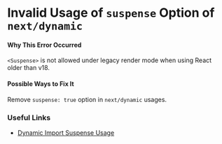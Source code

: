 Invalid Usage of `suspense` Option of `next/dynamic`
====================================================

#### Why This Error Occurred

`<Suspense>` is not allowed under legacy render mode when using React older than v18.

#### Possible Ways to Fix It

Remove `suspense: true` option in `next/dynamic` usages.

### Useful Links

-   [Dynamic Import Suspense Usage](https://nextjs.org/docs/advanced-features/dynamic-import#with-suspense)
